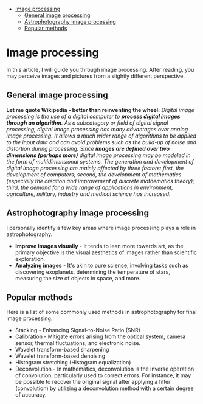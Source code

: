 - [Image processing](#image-processing)
  - [General image processing](#general-image-processing)
  - [Astrophotography image processing](#astrophotography-image-processing)
  - [Popular methods](#popular-methods)

# Image processing
In this article, I will guide you through image processing. After reading, you may perceive images and pictures from a slightly different perspective.

## General image processing
**Let me quote Wikipedia - better than reinventing the wheel:** *Digital image processing is the use of a digital computer to **process digital images through an algorithm**. As a subcategory or field of digital signal processing, digital image processing has many advantages over analog image processing. It allows a much wider range of algorithms to be applied to the input data and can avoid problems such as the build-up of noise and distortion during processing. Since **images are defined over two dimensions (perhaps more)** digital image processing may be modeled in the form of multidimensional systems. The generation and development of digital image processing are mainly affected by three factors: first, the development of computers; second, the development of mathematics (especially the creation and improvement of discrete mathematics theory); third, the demand for a wide range of applications in environment, agriculture, military, industry and medical science has increased.*

## Astrophotography image processing
I personally identify a few key areas where image processing plays a role in astrophotography.
- **Improve images visually** - It tends to lean more towards art, as the primary objective is the visual aesthetics of images rather than scientific exploration.
- **Analyzing images** - It's akin to pure science, involving tasks such as discovering exoplanets, determining the temperature of stars, measuring the size of objects in space, and more.

## Popular methods
Here is a list of some commonly used methods in astrophotography for final image processing.
- Stacking - Enhancing Signal-to-Noise Ratio (SNR)
- Calibration - Mitigate errors arising from the optical system, camera sensor, thermal fluctuations, and electronic noise.
- Wavelet transform-based sharpening
- Wavelet transform-based denoising
- Histogram stretching (Histogram equalization)
- Deconvolution - In mathematics, deconvolution is the inverse operation of convolution, particularly used to correct errors. For instance, it may be possible to recover the original signal after applying a filter (convolution) by utilizing a deconvolution method with a certain degree of accuracy.
